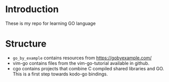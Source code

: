 # Introduction

These is my repo for learning GO language

# Structure

* `go_by_example` contains resources from https://gobyexample.com/
* vim-go contains files from the vim-go-tutorial available in github.
* cgo contains projects that combine C compiled shared libraries and GO. This is
    a first step towards kodo-go bindings.

